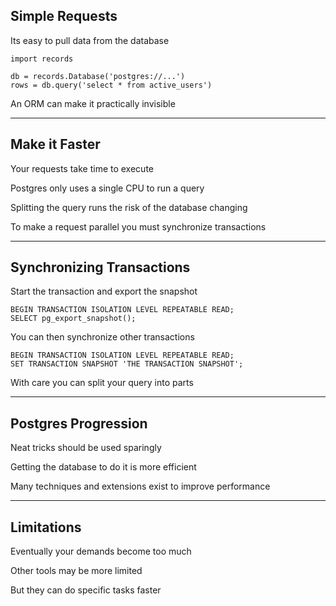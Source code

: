 ##  Simple Requests

Its easy to pull data from the database

    import records

    db = records.Database('postgres://...')
    rows = db.query('select * from active_users')

An ORM can make it practically invisible

---

##  Make it Faster

Your requests take time to execute

Postgres only uses a single CPU to run a query

Splitting the query runs the risk of the database changing

To make a request parallel you must synchronize transactions

---

##  Synchronizing Transactions

Start the transaction and export the snapshot

    BEGIN TRANSACTION ISOLATION LEVEL REPEATABLE READ;
    SELECT pg_export_snapshot();

You can then synchronize other transactions

    BEGIN TRANSACTION ISOLATION LEVEL REPEATABLE READ;
    SET TRANSACTION SNAPSHOT 'THE TRANSACTION SNAPSHOT';

With care you can split your query into parts

---

##  Postgres Progression

Neat tricks should be used sparingly

Getting the database to do it is more efficient

Many techniques and extensions exist to improve performance

---

##  Limitations

Eventually your demands become too much

Other tools may be more limited

But they can do specific tasks faster
